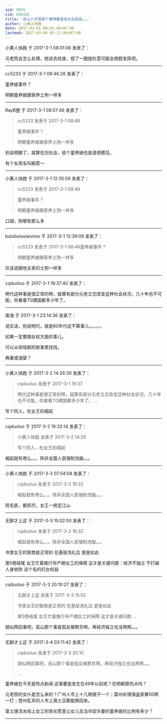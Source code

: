 ```yaml
---
aid: 9025
zid: 689192
title: '巫山六月雪那个事情要是发生在临高。。。'
author: 小黄人快跑
date: 2017-03-01 08:01:08+07:00
lastmod: 2017-03-04 03:11:00+07:00
---
```


小黄人快跑 于 2017-3-1 08:01:08 发表了：

元老院会怎么处理，她该去找谁，想了一圈就杜雯可能会借题发挥吧。

---------

cc5233 于 2017-3-1 08:46:26 发表了：

童养媳事件？

明朝童养媳跟家养土狗一样多

---------

RayB圈 于 2017-3-1 08:57:46 发表了：

> cc5233 发表于 2017-3-1 08:46
> 
> 童养媳事件？
> 
> 明朝童养媳跟家养土狗一样多



别说明朝了，就算在旧社会，收个童养媳也是道德模范。

有个女孩名叫婉君～

---------

小黄人快跑 于 2017-3-1 12:35:59 发表了：

> cc5233 发表于 2017-3-1 08:46
> 
> 童养媳事件？
> 
> 明朝童养媳跟家养土狗一样多



口胡，狗哪有那么多

---------

bulubuluxiaomox 于 2017-3-1 12:39:09 发表了：

> cc5233 发表于 2017-3-1 08:46童养媳事件？
> 
> 明朝童养媳跟家养土狗一样多



应该说跟地主家的土狗一样多

---------

cqduoluo 于 2017-3-1 19:37:40 发表了：

明代这种事是很正常的啊，就算有部分元老立志改变这种社会状况，几十年也不可能，你看看TG建国都多少年了。

---------

南海 于 2017-3-1 23:14:36 发表了：

说实话，别说明代，就是80年代这不算事儿。。。。。。

如果一定要搞女权方面的事儿。

可以从琼瑶剧的故事里找找。

典妻或溺婴？

---------

小黄人快跑 于 2017-3-2 14:26:30 发表了：

> cqduoluo 发表于 2017-3-1 19:37
> 
> 明代这种事是很正常的啊，就算有部分元老立志改变这种社会状况，几十年也不可能，你看看TG建国都多少年了。 ...



写个同人，杜女王的崛起

---------

cqduoluo 于 2017-3-2 19:32:14 发表了：

> 小黄人快跑 发表于 2017-3-2 14:26
> 
> 写个同人，杜女王的崛起



崛起就有用么。。。除非全国人民强制洗脑。。。

---------

小黄人快跑 于 2017-3-3 07:54:08 发表了：

> cqduoluo 发表于 2017-3-2 19:32
> 
> 崛起就有用么。。。除非全国人民强制洗脑。。。



短毛匪，都抓尽，女王一统定江山

---------

无聊才上这 于 2017-3-3 15:02:50 发表了：

> cqduoluo 发表于 2017-3-2 19:32
> 
> 崛起就有用么。。。除非全国人民强制洗脑。。。



书里女王的智商是正常的 在基层洗礼后 更是如此

第5卷结尾 女王忙着推行孕产期女工的保障 这才是关键问题：经济不独立 不打破人身依附 谈个毛的妇女权益

---------

cqduoluo 于 2017-3-3 20:10:27 发表了：

> 无聊才上这 发表于 2017-3-3 15:02
> 
> 书里女王的智商是正常的 在基层洗礼后 更是如此
> 
> 第5卷结尾 女王忙着推行孕产期女工的保障 这才是关键问题 ...



貌似两回事吧，巫山那个事是孤女被欺负啊，再经济独立也没用啊。。。

---------

无聊才上这 于 2017-3-4 03:11:42 发表了：

> cqduoluo 发表于 2017-3-3 20:10
> 
> 貌似两回事吧，巫山那个事是孤女被欺负啊，再经济独立也没用啊。。。
> 
> ...



童养媳在今天是热点新闻 这事要是发生在49年以前呢？在明朝算热点吗？

元老院的女仆是怎么来的？广州人市上十几两银子一个；雷州处理海盗家眷50两一打；登州乱军的人市上用土豆都能换回来。

富士康流水线上女工的家长愿意让女儿去当半奴半妻的童养媳的比例有多少？

---------

